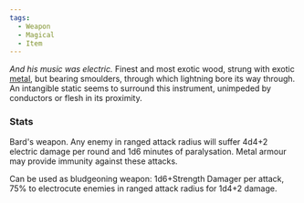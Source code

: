 ```yaml
---
tags:
  - Weapon
  - Magical
  - Item
---
```


*And his music was electric.*
Finest and most exotic wood, strung with exotic [metal](Inanistathine), but bearing smoulders, through which lightning bore its way through. An intangible static seems to surround this instrument, unimpeded by conductors or flesh in its proximity. 

### Stats
Bard's weapon. Any enemy in ranged attack radius will suffer 4d4+2 electric damage per round and 1d6 minutes of paralysation.
Metal armour may provide immunity against these attacks.

Can be used as bludgeoning weapon:
1d6+Strength Damager per attack, 75% to electrocute enemies in ranged attack radius for 1d4+2 damage.
